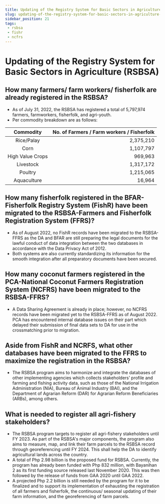 ```yaml
---
title: Updating	of the Registry System for Basic Sectors in Agriculture
slug: updating-of-the-registry-system-for-basic-sectors-in-agriculture-rsbsa
sidebar_position: 21
tags:
 - rsbsa
 - fishr
 - ncfrs
---
```


# Updating	of the Registry System for Basic Sectors in Agriculture (RSBSA)


## How many farmers/ farm workers/ fisherfolk are already registered in the RSBSA?

- As of July 31, 2022, the RSBSA has registered a total of 5,797,974 farmers, farmworkers, fisherfolk, and agri-youth.
- Per commodity breakdown are as follows:

| Commodity         | No. of Farmers / Farm workers / Fisherfolk |
|:-----------------:|-------------------------------------------:|
| Rice/Palay        | 2,375,210
| Corn              | 1,107,797
| High Value Crops  | 969,963
| Livestock         | 1,317,172
| Poultry           | 1,215,065
| Aquaculture       | 16,964


## How many fisherfolk registered in the BFAR-Fisherfolk Registry System (FishR) have been migrated to the RSBSA-Farmers and Fisherfolk Registration System (FFRS)?

- As of August 2022, no FishR records have been migrated to the RSBSA-FFRS as the DA and BFAR are still preparing the legal documents for the lawful conduct of data integration between the two databases in accordance with the Data Privacy Act of 2012.
- Both systems are also currently standardizing its information for the smooth integration after all preparatory documents have been secured.


## How many coconut farmers registered in the PCA-National Coconut Farmers Registration System (NCFRS) have been  migrated to the RSBSA-FFRS?

- A Data Sharing Agreement is already in place; however, no NCFRS records have been migrated yet to the RSBSA-FFRS as of August 2022. PCA has encountered internal database issues on their part which delayed their submission of final data sets to DA for use in the crossmatching prior to migration.

## Aside from FishR and NCRFS, what other databases have been migrated to the FFRS to maximize the registration in the RSBSA?

- The RSBSA program aims to harmonize and integrate the databases of other implementing agencies which collects stakeholders’ profile and farming and fishing activity data, such as those of the National Irrigation Administration (NIA), Bureau of Animal Industry (BAI), and the Department of Agrarian Reform (DAR) for Agrarian Reform Beneficiaries (ARBs), among others.

## What is needed to register all agri-fishery stakeholders?

- The RSBSA program targets to register all agri-fishery stakeholders until FY 2023. As part of the RSBSA's major components, the program also aims to measure, map, and link their farm parcels to the RSBSA record through georeferencing until FY 2024. This shall help the DA to identify agricultural lands across the country. 
- A total of Php 2.98 billion is the proposed fund for RSBSA. Currently, the program has already been funded with Php 832 million, with Bayanihan 2 as its first funding source released last November 2020. This was then followed by the release of funds from GAA 2020 until GAA 2022. 
- A projected Php 2.2 billion is still needed by the program for it to be finalized and to support its implementation of exhausting the registration of all farmers and fisherfolk, the continuous/ seasonal updating of their farm information, and the georeferencing of farm parcels.
